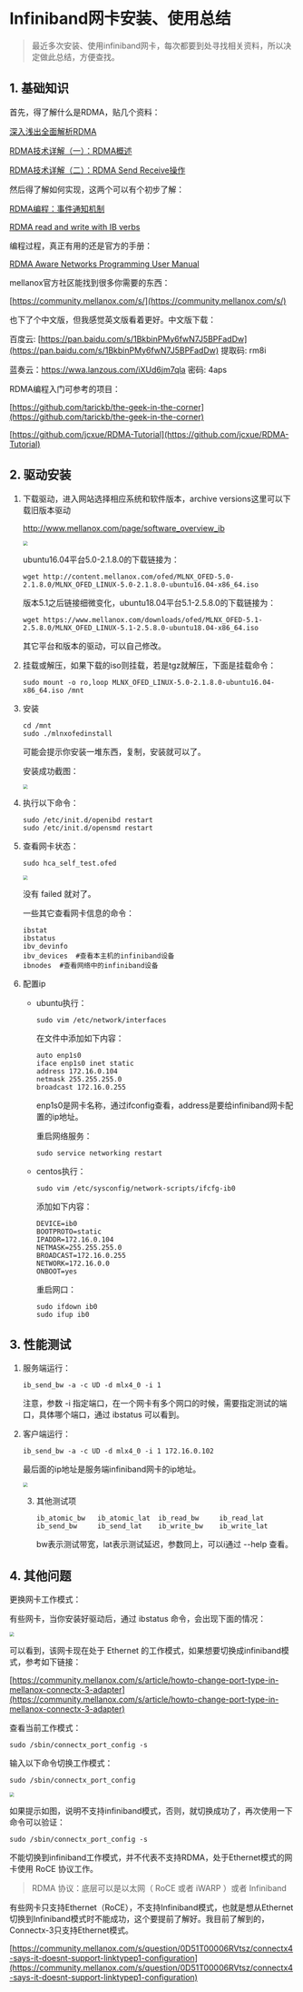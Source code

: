 # Infiniband网卡安装、使用总结

> 最近多次安装、使用infiniband网卡，每次都要到处寻找相关资料，所以决定做此总结，方便查找。



## 1. 基础知识

首先，得了解什么是RDMA，贴几个资料：

[深入浅出全面解析RDMA](https://tjcug.github.io/blog/2018/06/04/%E6%B7%B1%E5%85%A5%E6%B5%85%E5%87%BA%E5%85%A8%E9%9D%A2%E8%A7%A3%E6%9E%90RDMA/)

[RDMA技术详解（一）：RDMA概述](https://zhuanlan.zhihu.com/p/55142557)

[RDMA技术详解（二）：RDMA Send Receive操作](https://zhuanlan.zhihu.com/p/55142547)

然后得了解如何实现，这两个可以有个初步了解：

[RDMA编程：事件通知机制](https://www.jianshu.com/p/4d71f1c8e77c)

[RDMA read and write with IB verbs](https://thegeekinthecorner.wordpress.com/2010/09/28/rdma-read-and-write-with-ib-verbs/)

编程过程，真正有用的还是官方的手册：

[RDMA Aware Networks Programming User Manual](https://www.mellanox.com/sites/default/files/related-docs/prod_software/RDMA_Aware_Programming_user_manual.pdf)

mellanox官方社区能找到很多你需要的东西：

[https://community.mellanox.com/s/](https://community.mellanox.com/s/)

也下了个中文版，但我感觉英文版看着更好。中文版下载：

百度云: [https://pan.baidu.com/s/1BkbinPMy6fwN7J5BPFadDw](https://pan.baidu.com/s/1BkbinPMy6fwN7J5BPFadDw) 提取码: rm8i

蓝奏云：https://wwa.lanzous.com/iXUd6jm7qla 密码: 4aps

RDMA编程入门可参考的项目：

[https://github.com/tarickb/the-geek-in-the-corner](https://github.com/tarickb/the-geek-in-the-corner)

[https://github.com/jcxue/RDMA-Tutorial](https://github.com/jcxue/RDMA-Tutorial)



## 2. 驱动安装

1. 下载驱动，进入网站选择相应系统和软件版本，archive versions这里可以下载旧版本驱动

   [http://www.mellanox.com/page/software_overview_ib ](http://www.mellanox.com/page/software_overview_ib )

   <img src="https://gitee.com/sctb/abin_pictures/raw/master/imgs/20200622212026.png" style="zoom:50%;" />

   ubuntu16.04平台5.0-2.1.8.0的下载链接为：

   ```shell
   wget http://content.mellanox.com/ofed/MLNX_OFED-5.0-2.1.8.0/MLNX_OFED_LINUX-5.0-2.1.8.0-ubuntu16.04-x86_64.iso
   ```

   版本5.1之后链接细微变化，ubuntu18.04平台5.1-2.5.8.0的下载链接为：

   ```shell
   wget https://www.mellanox.com/downloads/ofed/MLNX_OFED-5.1-2.5.8.0/MLNX_OFED_LINUX-5.1-2.5.8.0-ubuntu18.04-x86_64.iso
   ```

   

   其它平台和版本的驱动，可以自己修改。

2. 挂载或解压，如果下载的iso则挂载，若是tgz就解压，下面是挂载命令：

   ```shell
   sudo mount -o ro,loop MLNX_OFED_LINUX-5.0-2.1.8.0-ubuntu16.04-x86_64.iso /mnt
   ```

3. 安装

   ```shell
   cd /mnt
   sudo ./mlnxofedinstall
   ```

   可能会提示你安装一堆东西，复制，安装就可以了。

   安装成功截图：

   <img src="https://gitee.com/sctb/abin_pictures/raw/master/imgs/20200622222008.png" style="zoom:50%;" />

4. 执行以下命令：

   ```shell
   sudo /etc/init.d/openibd restart
   sudo /etc/init.d/opensmd restart
   ```
   
5. 查看网卡状态：

   ```shell
   sudo hca_self_test.ofed
   ```

   <img src="https://gitee.com/sctb/abin_pictures/raw/master/imgs/20200622215258.png" style="zoom:50%;" />

   没有 failed 就对了。

   一些其它查看网卡信息的命令：

   ```
   ibstat
   ibstatus
   ibv_devinfo
   ibv_devices	#查看本主机的infiniband设备
   ibnodes	#查看网络中的infiniband设备
   ```

6. 配置ip

   - ubuntu执行：

     ```shell
     sudo vim /etc/network/interfaces
     ```

     在文件中添加如下内容：

     ```
     auto enp1s0
     iface enp1s0 inet static
     address 172.16.0.104
     netmask 255.255.255.0
     broadcast 172.16.0.255
     ```

     enp1s0是网卡名称，通过ifconfig查看，address是要给infiniband网卡配置的ip地址。

     重启网络服务：

     ```
     sudo service networking restart
     ```

     

   - centos执行：

     ```
     sudo vim /etc/sysconfig/network-scripts/ifcfg-ib0
     ```

     添加如下内容：

     ```
     DEVICE=ib0
     BOOTPROTO=static
     IPADDR=172.16.0.104
     NETMASK=255.255.255.0
     BROADCAST=172.16.0.255
     NETWORK=172.16.0.0
     ONBOOT=yes
     ```

     重启网口：

     ```
     sudo ifdown ib0
     sudo ifup ib0
     ```

     

## 3. 性能测试

1. 服务端运行：

   ```
   ib_send_bw -a -c UD -d mlx4_0 -i 1
   ```

   注意，参数 -i 指定端口，在一个网卡有多个网口的时候，需要指定测试的端口，具体哪个端口，通过 ibstatus 可以看到。

2. 客户端运行：

   ```
   ib_send_bw -a -c UD -d mlx4_0 -i 1 172.16.0.102
   ```

   最后面的ip地址是服务端infiniband网卡的ip地址。

   <img src="https://gitee.com/sctb/abin_pictures/raw/master/imgs/20200622221446.png" style="zoom:50%;" />

   3. 其他测试项

      ```
      ib_atomic_bw   ib_atomic_lat  ib_read_bw     ib_read_lat    ib_send_bw     ib_send_lat    ib_write_bw    ib_write_lat
      ```

      bw表示测试带宽，lat表示测试延迟，参数同上，可以i通过 --help 查看。

      

## 4. 其他问题

更换网卡工作模式：

有些网卡，当你安装好驱动后，通过 ibstatus 命令，会出现下面的情况：

<img src="https://gitee.com/sctb/abin_pictures/raw/master/imgs/20200622221842.png" style="zoom:50%;" />

可以看到，该网卡现在处于 Ethernet 的工作模式，如果想要切换成infiniband模式，参考如下链接：

[https://community.mellanox.com/s/article/howto-change-port-type-in-mellanox-connectx-3-adapter](https://community.mellanox.com/s/article/howto-change-port-type-in-mellanox-connectx-3-adapter)

查看当前工作模式：

```
sudo /sbin/connectx_port_config -s
```

输入以下命令切换工作模式：

```
sudo /sbin/connectx_port_config
```

<img src="https://gitee.com/sctb/abin_pictures/raw/master/imgs/20200622222510.png" style="zoom:50%;" />

如果提示如图，说明不支持infiniband模式，否则，就切换成功了，再次使用一下命令可以验证：

```
sudo /sbin/connectx_port_config -s
```



不能切换到infiniband工作模式，并不代表不支持RDMA，处于Ethernet模式的网卡使用 RoCE 协议工作。

> RDMA 协议：底层可以是以太网（ RoCE 或者 iWARP ）或者 Infiniband



有些网卡只支持Ethernet（RoCE），不支持Infiniband模式，也就是想从Ethernet切换到Infiniband模式时不能成功，这个要提前了解好。我目前了解到的，Connectx-3只支持Ethernet模式。

[https://community.mellanox.com/s/question/0D51T00006RVtsz/connectx4-says-it-doesnt-support-linktypep1-configuration](https://community.mellanox.com/s/question/0D51T00006RVtsz/connectx4-says-it-doesnt-support-linktypep1-configuration)

